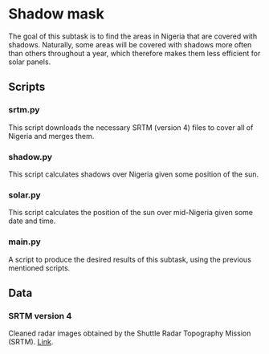 # Shadow mask
The goal of this subtask is to find the areas in Nigeria that are covered with shadows. Naturally, some areas will be covered with shadows more often than others throughout a year, which therefore makes them less efficient for solar panels.

## Scripts
### srtm.py
This script downloads the necessary SRTM (version 4) files to cover all of Nigeria and merges them. 

### shadow.py
This script calculates shadows over Nigeria given some position of the sun.

### solar.py
This script calculates the position of the sun over mid-Nigeria given some date and time.

### main.py
A script to produce the desired results of this subtask, using the previous mentioned scripts.

## Data
### SRTM version 4
Cleaned radar images obtained by the Shuttle Radar Topography Mission (SRTM). [Link](http://srtm.csi.cgiar.org/).
